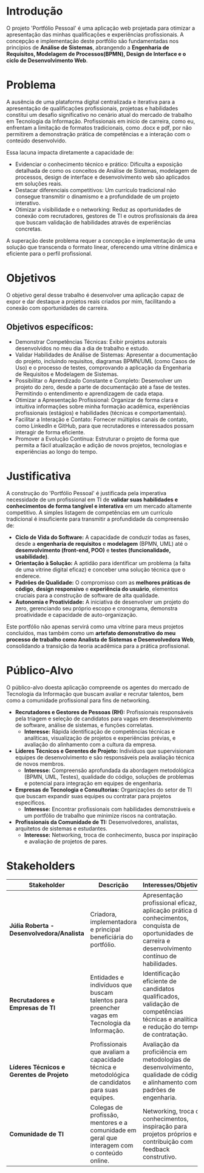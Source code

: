 #   Introdução 

O projeto 'Portfólio Pessoal' é uma aplicação web projetada para otimizar a apresentação das minhas qualificações e experiências profissionais. A concepção e implementação deste portfólio são fundamentadas nos princípios de **Análise de Sistemas**, abrangendo a **Engenharia de Requisitos, Modelagem de Processos(BPMN), Design de Interface e o ciclo de Desenvolvimento Web**.

# Problema

A ausência de uma plataforma digital centralizada e iterativa para a apresentação de qualificações profissionais, projetoas e habilidades constitui um desafio significativo no cenário atual do mercado de trabalho em Tecnologia da Informação. Profissionais em início de carreira, como eu, enfrentam a limitação de formatos tradicionais, como .docx e pdf, por não permitirem a demonstração prática de competências e a interação com o conteúdo desenvolvido. 

Essa lacuna impacta diretamente a capacidade de:
- Evidenciar o conhecimento técnico e prático: Dificulta a exposição detalhada de como os conceitos de Análise de Sistemas, modelagem de processos, design de interface e desenvolvimento web são aplicados em soluções reais.
- Destacar diferenciais competitivos: Um currículo tradicional não consegue transmitir o dinamismo e a profundidade de um projeto interativo.
- Otimizar a visibilidade e o networking: Reduz as oportunidades de conexão com recrutadores, gestores de TI e outros profissionais da área que buscam validação de habilidades através de experiências concretas.

A superação deste problema requer a concepção e implementação de uma solução que transcenda o formato linear, oferecendo uma vitrine dinâmica e eficiente para o perfil profissional.

# Objetivos 

O objetivo geral desse trabalho é desenvolver uma aplicação capaz de expor e dar destaque a projetos reais criados por mim, facilitando a conexão com oportunidades de carreira.

## Objetivos específicos:

- Demonstrar Competências Técnicas: Exibir projetos autorais desenvolvidos no meu dia a dia de trabalho e estudo. 
- Validar Habilidades de Análise de Sistemas: Apresentar a documentação do projeto, incluindo requisitos, diagramas BPMN/UML (como Casos de Uso) e o processo de testes, comprovando a aplicação da Engenharia de Requisitos e Modelagem de Sistemas.
- Possibilitar o Aprendizado Constante e Completo: Desenvolver um projeto do zero, desde a parte de documentação até a fase de testes. Permitindo o entendimento e aprendizagem de cada etapa.
- Otimizar a Apresentação Profissional: Organizar de forma clara e intuitiva informações sobre minha formação acadêmica, experiências profissionais (estágios) e habilidades (técnicas e comportamentais).
- Facilitar a Interação e Contato: Fornecer múltiplos canais de contato, como LinkedIn e GitHub, para que recrutadores e interessados possam interagir de forma eficiente.
- Promover a Evolução Contínua: Estruturar o projeto de forma que permita a fácil atualização e adição de novos projetos, tecnologias e experiências ao longo do tempo.

# Justificativa

A construção do 'Portfólio Pessoal' é justificada pela imperativa necessidade de um profissional em TI de **validar suas habilidades e conhecimentos de forma tangível e interativa** em um mercado altamente competitivo. A simples listagem de competências em um currículo tradicional é insuficiente para transmitir a profundidade da compreensão de:

* **Ciclo de Vida do Software:** A capacidade de conduzir todas as fases, desde a **engenharia de requisitos** e **modelagem** (BPMN, UML) até o **desenvolvimento (front-end, POO)** e **testes (funcionalidade, usabilidade)**.
* **Orientação à Solução:** A aptidão para identificar um problema (a falta de uma vitrine digital eficaz) e conceber uma solução técnica que o enderece.
* **Padrões de Qualidade:** O compromisso com as **melhores práticas de código**, **design responsivo** e **experiência do usuário**, elementos cruciais para a construção de software de alta qualidade.
* **Autonomia e Proatividade:** A iniciativa de desenvolver um projeto do zero, gerenciando seu próprio escopo e cronograma, demonstra proatividade e capacidade de auto-organização.

Este portfólio não apenas servirá como uma vitrine para meus projetos concluídos, mas também como um **artefato demonstrativo do meu processo de trabalho como Analista de Sistemas e Desenvolvedora Web**, consolidando a transição da teoria acadêmica para a prática profissional.

# Público-Alvo

O público-alvo doesta aplicação compreende os agentes do mercado de Tecnologia da Informação que buscam avaliar e recrutar talentos, bem como a comunidade profissional para fins de networking.

* **Recrutadores e Gestores de Pessoas (RH):** Profissionais responsáveis pela triagem e seleção de candidatos para vagas em desenvolvimento de software, análise de sistemas, e funções correlatas.
    * **Interesse:** Rápida identificação de competências técnicas e analíticas, visualização de projetos e experiências prévias, e avaliação do alinhamento com a cultura da empresa.
* **Líderes Técnicos e Gerentes de Projeto:** Indivíduos que supervisionam equipes de desenvolvimento e são responsáveis pela avaliação técnica de novos membros.
    * **Interesse:** Compreensão aprofundada da abordagem metodológica (BPMN, UML, Testes), qualidade do código, soluções de problemas e potencial para integração em equipes de engenharia.
* **Empresas de Tecnologia e Consultorias:** Organizações do setor de TI que buscam expandir suas equipes ou contratar para projetos específicos.
    * **Interesse:** Encontrar profissionais com habilidades demonstráveis e um portfólio de trabalho que minimize riscos na contratação.
* **Profissionais da Comunidade de TI:** Desenvolvedores, analistas, arquitetos de sistemas e estudantes.
    * **Interesse:** Networking, troca de conhecimento, busca por inspiração e avaliação de projetos de pares.
 
# Stakeholders

| Stakeholder                          | Descrição                                                                                     | Interesses/Objetivos                                                                 |
|--------------------------------------|-----------------------------------------------------------------------------------------------|-------------------------------------------------------------------------------------|
| **Júlia Roberta - Desenvolvedora/Analista** | Criadora, implementadora e principal beneficiária do portfólio. | Apresentação profissional eficaz, aplicação prática de conhecimentos, conquista de oportunidades de carreira e desenvolvimento contínuo de habilidades. |
| **Recrutadores e Empresas de TI** | Entidades e indivíduos que buscam talentos para preencher vagas em Tecnologia da Informação.            | Identificação eficiente de candidatos qualificados, validação de competências técnicas e analíticas, e redução do tempo de contratação.               |
| **Líderes Técnicos e Gerentes de Projeto** | Profissionais que avaliam a capacidade técnica e metodológica de candidatos para suas equipes.          | Avaliação da proficiência em metodologias de desenvolvimento, qualidade de código e alinhamento com padrões de engenharia.                           |
| **Comunidade de TI** | Colegas de profissão, mentores e a comunidade em geral que interagem com o conteúdo online.             | Networking, troca de conhecimentos, inspiração para projetos próprios e contribuição com feedback construtivo.                                        |


